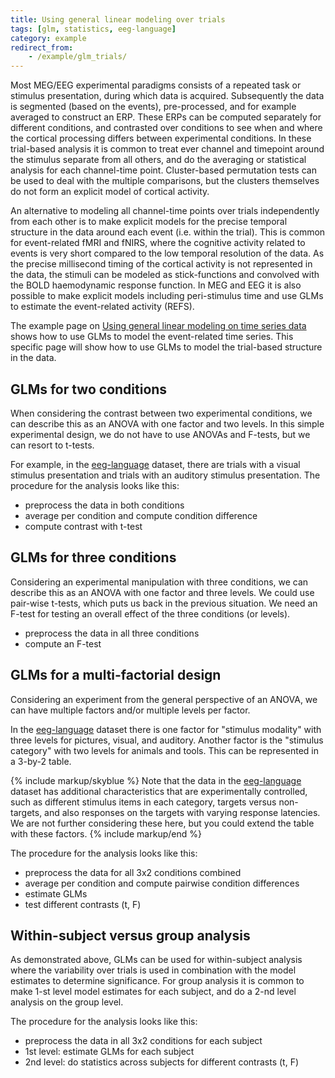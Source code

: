 ```yaml
---
title: Using general linear modeling over trials
tags: [glm, statistics, eeg-language]
category: example
redirect_from:
    - /example/glm_trials/
---
```


Most MEG/EEG experimental paradigms consists of a repeated task or stimulus presentation, during which data is acquired. Subsequently the data is segmented (based on the events), pre-processed, and for example averaged to construct an ERP. These ERPs can be computed separately for different conditions, and contrasted over conditions to see when and where the cortical processing differs between experimental conditions. In these trial-based analysis it is common to treat ever channel and timepoint around the stimulus separate from all others, and do the averaging or statistical analysis for each channel-time point. Cluster-based permutation tests can be used to deal with the multiple comparisons, but the clusters themselves do not form an explicit model of cortical activity.

An alternative to modeling all channel-time points over trials independently from each other is to make explicit models for the precise temporal structure in the data around each event (i.e. within the trial). This is common for event-related fMRI and fNIRS, where the cognitive activity related to events is very short compared to the low temporal resolution of the data. As the precise millisecond timing of the cortical activity is not represented in the data, the stimuli can be modeled as stick-functions and convolved with the BOLD haemodynamic response function. In MEG and EEG it is also possible to make explicit models including peri-stimulus time and use GLMs to estimate the event-related activity (REFS).

The example page on [Using general linear modeling on time series data](/example/stats/glm_timeseries) shows how to use GLMs to model the event-related time series. This specific page will show how to use GLMs to model the trial-based structure in the data.

## GLMs for two conditions

When considering the contrast between two experimental conditions, we can describe this as an ANOVA with one factor and two levels. In this simple experimental design, we do not have to use ANOVAs and F-tests, but we can resort to t-tests.

For example, in the [eeg-language](/tutorial/eeg_language) dataset, there are trials with a visual stimulus presentation and trials with an auditory stimulus presentation. The procedure for the analysis looks like this:

-   preprocess the data in both conditions
-   average per condition and compute condition difference
-   compute contrast with t-test

## GLMs for three conditions

Considering an experimental manipulation with three conditions, we can describe this as an ANOVA with one factor and three levels. We could use pair-wise t-tests, which puts us back in the previous situation. We need an F-test for testing an overall effect of the three conditions (or levels).

-   preprocess the data in all three conditions
-   compute an F-test

## GLMs for a multi-factorial design

Considering an experiment from the general perspective of an ANOVA, we can have multiple factors and/or multiple levels per factor.

In the [eeg-language](/tutorial/eeg_language) dataset there is one factor for "stimulus modality" with three levels for pictures, visual, and auditory. Another factor is the "stimulus category" with two levels for animals and tools. This can be represented in a 3-by-2 table.

{% include markup/skyblue %}
Note that the data in the [eeg-language](/tutorial/eeg_language) dataset has additional characteristics that are experimentally controlled, such as different stimulus items in each category, targets versus non-targets, and also responses on the targets with varying response latencies. We are not further considering these here, but you could extend the table with these factors.
{% include markup/end %}

The procedure for the analysis looks like this:

-   preprocess the data for all 3x2 conditions combined
-   average per condition and compute pairwise condition differences
-   estimate GLMs
-   test different contrasts (t, F)

## Within-subject versus group analysis

As demonstrated above, GLMs can be used for within-subject analysis where the variability over trials is used in combination with the model estimates to determine significance. For group analysis it is common to make 1-st level model estimates for each subject, and do a 2-nd level analysis on the group level.

The procedure for the analysis looks like this:

-   preprocess the data in all 3x2 conditions for each subject
-   1st level: estimate GLMs for each subject
-   2nd level: do statistics across subjects for different contrasts (t, F)

